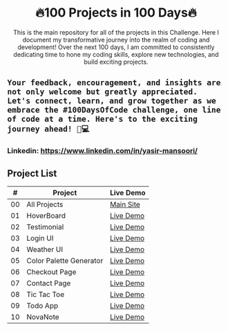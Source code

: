 <h1 align="center">🔥100 Projects in 100 Days🔥</h1>

<div align="center">
This is the main repository for all of the projects in this Challenge. Here I document my transformative journey into the realm of coding and development! Over the next 100 days, I am committed to consistently dedicating time to hone my coding skills, explore new technologies, and build exciting projects.
</div>

## `Your feedback, encouragement, and insights are not only welcome but greatly appreciated. Let's connect, learn, and grow together as we embrace the #100DaysOfCode challenge, one line of code at a time. Here's to the exciting journey ahead! 🚀💻`

### Linkedin: https://www.linkedin.com/in/yasir-mansoori/

## Project List

|   #   | Project                 | Live Demo                                                  |
| :---: | ----------------------- | ---------------------------------------------------------- |
|  00   | All Projects            | [Main Site](https://100days100projects-all.netlify.app/)   |
|  01   | HoverBoard              | [Live Demo](https://100days100projects-day-1.netlify.app/) |
|  02   | Testimonial             | [Live Demo](https://100days100projects-day-2.netlify.app/) |
|  03   | Login UI                | [Live Demo](https://100days100projects-day-3.netlify.app/) |
|  04   | Weather UI              | [Live Demo](https://100days100projects-day-4.netlify.app/) |
|  05   | Color Palette Generator | [Live Demo](https://100days100projects-day-5.netlify.app/) |
|  06   | Checkout Page           | [Live Demo](https://100days100projects-day-6.netlify.app/) |
|  07   | Contact Page            | [Live Demo](https://100days100projects-day-7.netlify.app/) |
|  08   | Tic Tac Toe             | [Live Demo](https://100days100projects-day-8.netlify.app/) |
|  09   | Todo App                | [Live Demo](https://100days100projects-day-9.netlify.app/) |
|  10   | NovaNote                | [Live Demo](https://novanote.netlify.app/) |
